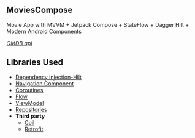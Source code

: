 ## MoviesCompose

Movie App with MVVM + Jetpack Compose + StateFlow + Dagger Hilt +  Modern Android Components

*[OMDB api](https://www.omdbapi.com/)*

## Libraries Used

* [Dependency injection-Hilt](https://developer.android.com/training/dependency-injection/hilt-android)
* [Navigation Component](https://developer.android.com/jetpack/compose/navigation)
* [Coroutines](https://developer.android.com/kotlin/coroutines?hl=tr)
* [Flow](https://developer.android.com/kotlin/flow?hl=tr)
* [ViewModel](https://developer.android.com/topic/libraries/architecture/viewmodel#implement)
* [Repositories](https://developer.android.com/topic/architecture#data-layer)
* **Third party**
  * [Coil](https://coil-kt.github.io/coil/compose/)
  * [Retrofit](https://square.github.io/retrofit/)

 
